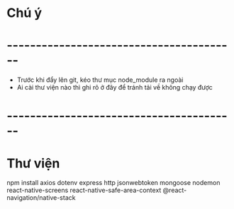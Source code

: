 # Chú ý
# ----------------------------------------
- Trước khi đẩy lên git, kéo thư mục node_module ra ngoài
- Ai cài thư viện nào thì ghi rõ ở đây để tránh tải về không chạy được
# ----------------------------------------
# Thư viện
npm install
axios
dotenv
express
http
jsonwebtoken
mongoose
nodemon
react-native-screens
react-native-safe-area-context
@react-navigation/native-stack
